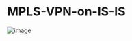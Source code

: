 # MPLS-VPN-on-IS-IS

![image](https://github.com/mbaniadam/MPLS-VPN-on-IS-IS/assets/75830370/c231ee96-9716-4935-992b-c79dd2ad5ac0)
